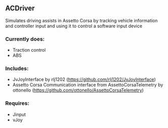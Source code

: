 ## ACDriver

Simulates driving assists in Assetto Corsa by tracking vehicle information and controller input and using it to control a software input device

### Currently does:
- Traction control
- ABS

### Includes:
- JvJoyInterface by rlj1202 (https://github.com/rlj1202/JvJoyInterface)
- Assetto Corsa Communication interface from AssettoCorsaTelemetry by ottonello (https://github.com/ottonello/AssettoCorsaTelemetry)

### Requires:
- Jinput
- vJoy
